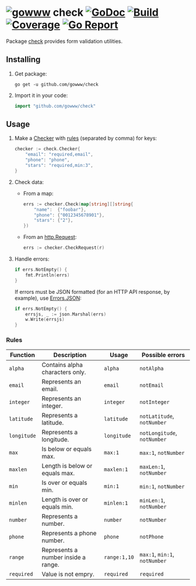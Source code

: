# [![gowww](https://avatars.githubusercontent.com/u/18078923?s=20)](https://github.com/gowww) check [![GoDoc](https://godoc.org/github.com/gowww/check?status.svg)](https://godoc.org/github.com/gowww/check) [![Build](https://travis-ci.org/gowww/check.svg?branch=master)](https://travis-ci.org/gowww/check) [![Coverage](https://coveralls.io/repos/github/gowww/check/badge.svg?branch=master)](https://coveralls.io/github/gowww/check?branch=master) [![Go Report](https://goreportcard.com/badge/github.com/gowww/check)](https://goreportcard.com/report/github.com/gowww/check)

Package [check](https://godoc.org/github.com/gowww/check) provides form validation utilities.

## Installing

1. Get package:

	```Shell
	go get -u github.com/gowww/check
	```

2. Import it in your code:

	```Go
	import "github.com/gowww/check"
	```

## Usage

1. Make a [Checker](https://godoc.org/github.com/gowww/check#Checker) with [rules](#rules) (separated by comma) for keys:

	```Go
	checker := check.Checker{
		"email": "required,email",
		"phone": "phone",
		"stars": "required,min:3",
	}
	```

2. Check data:

	- From a map:
	
		```Go
		errs := checker.Check(map[string][]string{
			"name":  {"foobar"},
			"phone": {"0012345678901"},
			"stars": {"2"},
		})
		```

	- From an [http.Request](https://golang.org/pkg/net/http/#Request):
	
		```Go
		errs := checker.CheckRequest(r)
		```

3. Handle errors:

	```Go
	if errs.NotEmpty() {
		fmt.Println(errs)
	}
	```

	If errors must be JSON formatted (for an HTTP API response, by example), use [Errors.JSON](https://godoc.org/github.com/gowww/check#Errors.JSON):

	```Go
	if errs.NotEmpty() {
		errsjs, _ := json.Marshal(errs)
		w.Write(errsjs)
	}
	```

### Rules

Function    | Description                         | Usage        | Possible errors
------------|-------------------------------------|--------------| -----------------------------
`alpha`     | Contains alpha characters only.     | `alpha`      | `notAlpha`
`email`     | Represents an email.                | `email`      | `notEmail`
`integer`   | Represents an integer.              | `integer`    | `notInteger`
`latitude`  | Represents a latitude.              | `latitude`   | `notLatitude`, `notNumber`
`longitude` | Represents a longitude.             | `longitude`  | `notLongitude`, `notNumber`
`max`       | Is below or equals max.             | `max:1`      | `max:1`, `notNumber`
`maxlen`    | Length is below or equals max.      | `maxlen:1`   | `maxLen:1`, `notNumber`
`min`       | Is over or equals min.              | `min:1`      | `min:1`, `notNumber`
`minlen`    | Length is over or equals min.       | `minlen:1`   | `minLen:1`, `notNumber`
`number`    | Represents a number.                | `number`     | `notNumber`
`phone`     | Represents a phone number.          | `phone`      | `notPhone`
`range`     | Represents a number inside a range. | `range:1,10` | `max:1`, `min:1`, `notNumber`
`required`  | Value is not empry.                 | `required`   | `required`
